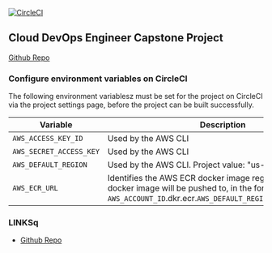 [![CircleCI](https://circleci.com/gh/kumatrx/capstone-project.svg?style=svg)](https://circleci.com/gh/kumatrx/capstone-project/)

## Cloud DevOps Engineer Capstone Project

[Github Repo](https://github.com/kumatrx/capstone-project.git)

### Configure environment variables on CircleCI

The following environment variablesz must be set for the project on CircleCI via the project settings page, before the project can be built successfully.

| Variable                 | Description                                                                                                                                                     |
| ------------------------ | --------------------------------------------------------------------------------------------------------------------------------------------------------------- |
| `AWS_ACCESS_KEY_ID`      | Used by the AWS CLI                                                                                                                                             |
| `AWS_SECRET_ACCESS_KEY ` | Used by the AWS CLI                                                                                                                                             |
| `AWS_DEFAULT_REGION`     | Used by the AWS CLI. Project value: "us-west-2"                                                                                                                 |
| `AWS_ECR_URL`            | Identifies the AWS ECR docker image registry that the docker image will be pushed to, in the format `AWS_ACCOUNT_ID`.dkr.ecr.`AWS_DEFAULT_REGION`.amazonaws.com |

### LINKSq

- [Github Repo](https://github.com/kelanik8/capstone-project.git)
